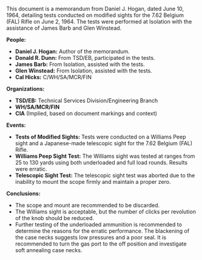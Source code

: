 This document is a memorandum from Daniel J. Hogan, dated June 10, 1964, detailing tests conducted on modified sights for the 7.62 Belgium (FAL) Rifle on June 2, 1964. The tests were performed at Isolation with the assistance of James Barb and Glen Winstead.

**People:**

*   **Daniel J. Hogan:** Author of the memorandum.
*   **Donald R. Dunn:** From TSD/EB, participated in the tests.
*   **James Barb:** From Isolation, assisted with the tests.
*   **Glen Winstead:** From Isolation, assisted with the tests.
*   **Cal Hicks:** C/WH/SA/MCR/FIN

**Organizations:**

*   **TSD/EB:** Technical Services Division/Engineering Branch
*   **WH/SA/MCR/FIN**
*   **CIA** (Implied, based on document markings and context)

**Events:**

*   **Tests of Modified Sights:** Tests were conducted on a Williams Peep sight and a Japanese-made telescopic sight for the 7.62 Belgium (FAL) Rifle.
*   **Williams Peep Sight Test:** The Williams sight was tested at ranges from 25 to 130 yards using both underloaded and full load rounds. Results were erratic.
*   **Telescopic Sight Test:** The telescopic sight test was aborted due to the inability to mount the scope firmly and maintain a proper zero.

**Conclusions:**

*   The scope and mount are recommended to be discarded.
*   The Williams sight is acceptable, but the number of clicks per revolution of the knob should be reduced.
*   Further testing of the underloaded ammunition is recommended to determine the reasons for the erratic performance. The blackening of the case necks suggests low pressures and a poor seal. It is recommended to turn the gas port to the off position and investigate soft annealing case necks.
